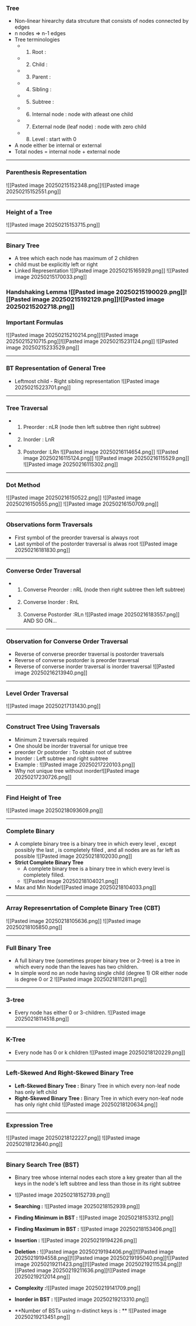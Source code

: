 ### **Tree**
- Non-linear hirearchy data strcuture that consists of nodes connected by edges
- n nodes => n-1 edges
- Tree terminologies
	- 1. Root : 
	- 2. Child : 
	- 3. Parent : 
	- 4. Sibling :
	- 5. Subtree : 
	- 6. Internal node : node with atleast  one child 
	- 7. External node (leaf node) : node with zero child
	- 8. Level : start with 0 
- A node either be internal or external
- Total nodes = internal node + external node
---
### **Parenthesis Representation**
 ![[Pasted image 20250215152348.png]]![[Pasted image 20250215152551.png]]

---

### **Height of a Tree**

![[Pasted image 20250215153715.png]]

---

### **Binary Tree**
- A tree which each node has maximum of 2 children
- child must be explicitly left or right
- Linked Representation
![[Pasted image 20250215165929.png]]
![[Pasted image 20250215170033.png]]

### **Handshaking Lemma** ![[Pasted image 20250215190029.png]]![[Pasted image 20250215192129.png]]![[Pasted image 20250215202718.png]]


### **Important Formulas**
![[Pasted image 20250215210214.png]]![[Pasted image 20250215210715.png]]![[Pasted image 20250215231124.png]]
![[Pasted image 20250215233529.png]]

---
### **BT Representation of General Tree**
- Leftmost child - Right sibling representation
![[Pasted image 20250215223701.png]]

---

### **Tree Traversal**
- 1. Preorder : nLR (node then left subtree then right subtree)
- 2. Inorder : LnR
- 3. Postorder :LRn
![[Pasted image 20250216114654.png]]
![[Pasted image 20250216115124.png]]
![[Pasted image 20250216115529.png]]
![[Pasted image 20250216115302.png]]

---
 
### **Dot Method**
![[Pasted image 20250216150522.png]]
![[Pasted image 20250216150555.png]]
![[Pasted image 20250216150709.png]]


---
### **Observations form Traversals**
- First symbol of the preorder traversal is always root
- Last symbol of  the postorder traversal is alwas root
![[Pasted image 20250216181830.png]]

---

### **Converse Order Traversal**
- 1. Converse Preorder : nRL (node then right subtree then left subtree)
- 2. Converse Inorder : RnL
- 3. Converse Postorder :RLn
![[Pasted image 20250216183557.png]]
AND SO ON...

---
### **Observation for Converse Order Traversal**
- Reverse of converse preorder traversal is postorder traversals
- Reverse of converse postorder is preorder traversal
- Reverse of converse inorder traversal is inorder traversal
![[Pasted image 20250216213940.png]]

---
###  **Level Order Traversal**
![[Pasted image 20250217131430.png]]


---
### **Construct Tree Using Traversals**
- Minimum 2 traversals required
- One should be inorder traversal for unique tree
- preorder Or postorder : To obtain root of subtree
- Inorder : Left subtree and right subtree 
- Example : ![[Pasted image 20250217220103.png]]
- Why not unique tree without inorder![[Pasted image 20250217230726.png]]
---
### **Find Height of Tree**
![[Pasted image 20250218093609.png]]

---
### **Complete Binary**
- A complete binary tree is a binary tree in which every level , except possibly the last , is completely filled , and all nodes are as far left as possible 
![[Pasted image 20250218102030.png]]
- **Strict Complete Binary Tree**
	- A complete binary tree is a binary tree in which every level is completely filled. 
	- ![[Pasted image 20250218104021.png]]
- Max and Min Node![[Pasted image 20250218104033.png]] 
---
### **Array Represenrtation of Complete Binary Tree (CBT)**
![[Pasted image 20250218105636.png]]
![[Pasted image 20250218105850.png]]

---
### **Full Binary Tree**
- A full binary tree (sometimes proper binary tree or 2-tree) is a tree in which every node than the leaves has two children.
- In simple word no an node having single child (degree 1) OR either node is degree 0 or 2
![[Pasted image 20250218112811.png]]

---
### **3-tree**
- Every node has either 0 or 3-children.
![[Pasted image 20250218114518.png]]

---
### **K-Tree**
- Every node has 0 or k children
![[Pasted image 20250218120229.png]]

---
### **Left-Skewed  And Right-Skewed Binary Tree**
- **Left-Skewed Binary Tree :** Binary Tree in which every non-leaf node has only left child
- **Right-Skewed Binary Tree :** Binary Tree in which every non-leaf node has only right child
![[Pasted image 20250218120634.png]]

---
### **Expression Tree**
![[Pasted image 20250218122227.png]]
![[Pasted image 20250218123640.png]]

---
### **Binary Search Tree (BST)**
- Binary tree whose internal nodes each store a key greater than all the keys in the node's left subtree and less than those in its right subtree 
- ![[Pasted image 20250218152739.png]]
- **Searching :** ![[Pasted image 20250218152939.png]]
- **Finding Minimum in BST :** ![[Pasted image 20250218153312.png]]
- **Finding Maximum in BST :** ![[Pasted image 20250218153406.png]]
- **Insertion :** ![[Pasted image 20250219194226.png]]
- **Deletion :** ![[Pasted image 20250219194406.png]]![[Pasted image 20250219194558.png]]![[Pasted image 20250219195040.png]]![[Pasted image 20250219211423.png]]![[Pasted image 20250219211534.png]]![[Pasted image 20250219211636.png]]![[Pasted image 20250219212014.png]]
	
- **Complexity :**![[Pasted image 20250219141709.png]]
- **Inorder in BST :** ![[Pasted image 20250219213310.png]]
- **Number of BSTs using n-distinct keys is : ** ![[Pasted image 20250219213451.png]]

